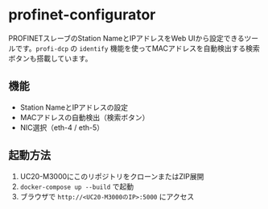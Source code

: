 # profinet-configurator

PROFINETスレーブのStation NameとIPアドレスをWeb UIから設定できるツールです。`profi-dcp` の `identify` 機能を使ってMACアドレスを自動検出する検索ボタンも搭載しています。

## 機能

- Station NameとIPアドレスの設定
- MACアドレスの自動検出（検索ボタン）
- NIC選択（eth-4 / eth-5）

## 起動方法

1. UC20-M3000にこのリポジトリをクローンまたはZIP展開
2. `docker-compose up --build` で起動
3. ブラウザで `http://<UC20-M3000のIP>:5000` にアクセス
